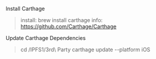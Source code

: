 
Install Carthage
  > install: brew install carthage
  > info: https://github.com/Carthage/Carthage


Update Carthage Dependencies
  > cd <installdir>/IPFS1/3rd\ Party
  > carthage update --platform iOS

